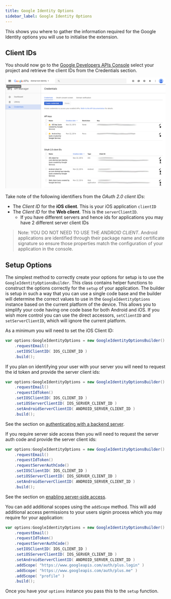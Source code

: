 ```yaml
---
title: Google Identity Options
sidebar_label: Google Identity Options
---
```



This shows you where to gather the information required for the Google Identity options you will use to initialise the extension.


## Client IDs

You should now go to the [Google Developers APIs Console](https://console.developers.google.com/apis)
select your project and retrieve the client IDs from the Credentials section.

![](images/apisconsole-credentials.png)

Take note of the following identifiers from the *OAuth 2.0 client IDs*:

- The *Client ID* for the **iOS client**. This is your iOS application `clientID`
- The *Client ID* for the **Web client**. This is the `serverClientID`. 
    - If you have different servers and hence ids for applications you may have 2 different server client IDs 

>
> Note: YOU DO NOT NEED TO USE THE *ANDROID CLIENT*. Android applications are identified through their package name and certificate signature so ensure those properties match the configuration of your application in the console.
>




## Setup Options

The simplest method to correctly create your options for setup is to use the `GoogleIdentityOptionsBuilder`. This class contains helper functions to construct the options correctly for the `setup` of your application. The builder is setup in such a way that you can use a single code base and the builder will determine the correct values to use in the `GoogleIdentityOptions` instance based on the current platform of the device. This allows you to simplify your code having one code base for both Android and iOS. If you wish more control you can use the direct accessors, `setClientID` and `setServerClientID`, which will ignore the current platform.

As a minimum you will need to set the iOS Client ID:

```actionscript
var options:GoogleIdentityOptions = new GoogleIdentityOptionsBuilder()
    .requestEmail()
	.setIOSClientID( IOS_CLIENT_ID )
	.build();
```


If you plan on identifying your user with your server you will need to request the id token and provide the server client ids:

```actionscript
var options:GoogleIdentityOptions = new GoogleIdentityOptionsBuilder()
    .requestEmail()
    .requestIdToken()
	.setIOSClientID( IOS_CLIENT_ID )
    .setiOSServerClientID( IOS_SERVER_CLIENT_ID )
    .setAndroidServerClientID( ANDROID_SERVER_CLIENT_ID )
    .build();
```

See the section on [authenticating with a backend server](authenticate-with-a-backend-server).



If you require server side access then you will need to request the server auth code and provide the server client ids:

```actionscript
var options:GoogleIdentityOptions = new GoogleIdentityOptionsBuilder()
    .requestEmail()
    .requestIdToken()
    .requestServerAuthCode()
	.setIOSClientID( IOS_CLIENT_ID )
    .setiOSServerClientID( IOS_SERVER_CLIENT_ID )
    .setAndroidServerClientID( ANDROID_SERVER_CLIENT_ID )
    .build();
```

See the section on [enabling server-side access](enabling-server-side-access).



You can add additional scopes using the `addScope` method. This will add additional access permissions to your users signin process which you may require for your application:

```actionscript
var options:GoogleIdentityOptions = new GoogleIdentityOptionsBuilder()
    .requestEmail()
    .requestIdToken()
    .requestServerAuthCode()
	.setIOSClientID( IOS_CLIENT_ID )
    .setiOSServerClientID( IOS_SERVER_CLIENT_ID )
    .setAndroidServerClientID( ANDROID_SERVER_CLIENT_ID )
    .addScope( "https://www.googleapis.com/auth/plus.login" )
    .addScope( "https://www.googleapis.com/auth/plus.me" )
    .addScope( "profile" )
    .build();
```

Once you have your `options` instance you pass this to the `setup` function.  
